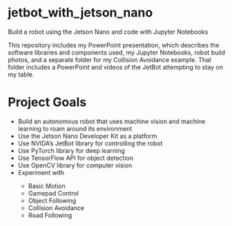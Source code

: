# jetbot_with_jetson_nano
Build a robot using the Jetson Nano and code with Jupyter Notebooks

This repository includes my PowerPoint presentation, which describes the software libraries and components used, my Jupyter Notebooks, robot build photos, and a separate folder for my Collision Avoidance example. That folder includes a PowerPoint and videos of the JetBot attempting to stay on my table.

<h1>Project Goals</h1>
<ul>
<li>Build an autonomous robot that uses machine vision and machine learning to roam around its environment</li>
<li>Use the Jetson Nano Developer Kit as a platform</li>
<li>Use NVIDA’s JetBot library for controlling the robot</li>
<li>Use PyTorch library for deep learning</li>
<li>Use TensorFlow API for object detection</li>
<li>Use OpenCV library for computer vision</li>
<li>Experiment with</li>
<ul>
<li>Basic Motion</li>
<li>Gamepad Control</li>
<li>Object Following</li>
<li>Collision Avoidance</li>
<li>Road Following</li>
</ul>
</ul>

